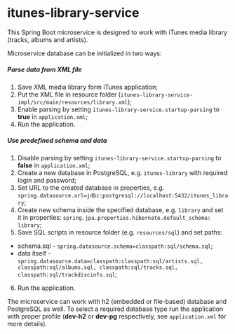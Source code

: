 
# itunes-library-service  
This Spring Boot microservice is designed to work with iTunes media library (tracks, albums and artists).

Microservice database can be initialized in two ways:
##### Parse data from XML file
1. Save XML media library form iTunes application;
2. Put the XML file in resource folder (`itunes-library-service-impl/src/main/resources/library.xml`);
3. Enable parsing by setting `itunes-library-service.startup-parsing` to **true** in `application.xml`;
4. Run the application.

##### Use predefined schema and data
1. Disable parsing by setting `itunes-library-service.startup-parsing` to **false** in `application.xml`;
2. Create a new database in PostgreSQL, e.g. `itunes-library` with required login and password;
3. Set URL to the created database in properties, e.g. `spring.datasource.url=jdbc:postgresql://localhost:5432/itunes_library`;
4. Create new schema inside the specified database, e.g. `library` and set it in properties: `spring.jpa.properties.hibernate.default_schema: library`;
5. Save SQL scripts in resource folder (e.g. `resources/sql`) and set paths:
- schema.sql - `spring.datasource.schema=classpath:sql/schema.sql`;
- data itself - `spring.datasource.data=classpath:classpath:sql/artists.sql, classpath:sql/albums.sql, classpath:sql/tracks.sql, classpath:sql/trackdiscinfo.sql`;
6. Run the application.

The microservice can work with h2 (embedded or file-based) database and PostgreSQL as well. To select a required database type run the application with proper profile (**dev-h2** or **dev-pg** respectively, see `application.xml` for more details).